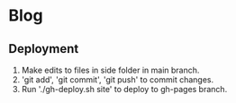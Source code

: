 # Blog

## Deployment
1. Make edits to files in side folder in main branch. 
2. 'git add', 'git commit', 'git push' to commit changes. 
3. Run './gh-deploy.sh site' to deploy to gh-pages branch. 

